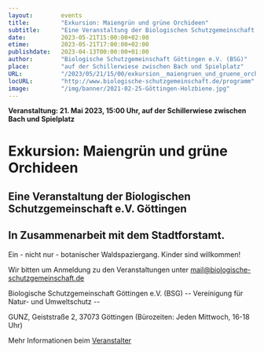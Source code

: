 ```yaml
---
layout:        events
title:         "Exkursion: Maiengrün und grüne Orchideen"
subtitle:      "Eine Veranstaltung der Biologischen Schutzgemeinschaft e.V. Göttingen"
date:          2023-05-21T15:00:00+02:00
etime:         2023-05-21T17:00:00+02:00
publishdate:   2023-04-13T00:00:00+01:00
author:        "Biologische Schutzgemeinschaft Göttingen e.V. (BSG)"
place:         "auf der Schillerwiese zwischen Bach und Spielplatz"
URL:           "/2023/05/21/15/00/exkursion__maiengruen_und_gruene_orchideen"
locURL:        "http://www.biologische-schutzgemeinschaft.de/programm"
image:         "/img/banner/2021-02-25-Göttingen-Holzbiene.jpg"
---
```


**Veranstaltung: 21. Mai 2023, 15:00 Uhr, auf der Schillerwiese zwischen Bach und Spielplatz**

Exkursion: Maiengrün und grüne Orchideen
===========

Eine Veranstaltung der Biologischen Schutzgemeinschaft e.V. Göttingen
-----------
In Zusammenarbeit mit dem Stadtforstamt.
-------------

Ein - nicht nur - botanischer Waldspaziergang. Kinder sind willkommen!


Wir bitten um Anmeldung zu den Veranstaltungen unter mail@biologische-schutzgemeinschaft.de

Biologische Schutzgemeinschaft Göttingen e.V. (BSG)
-- Vereinigung für Natur- und Umweltschutz --

GUNZ, Geiststraße 2, 37073 Göttingen (Bürozeiten: Jeden Mittwoch, 16-18 Uhr)

Mehr Informationen beim [Veranstalter](http://www.biologische-schutzgemeinschaft.de/programm)
